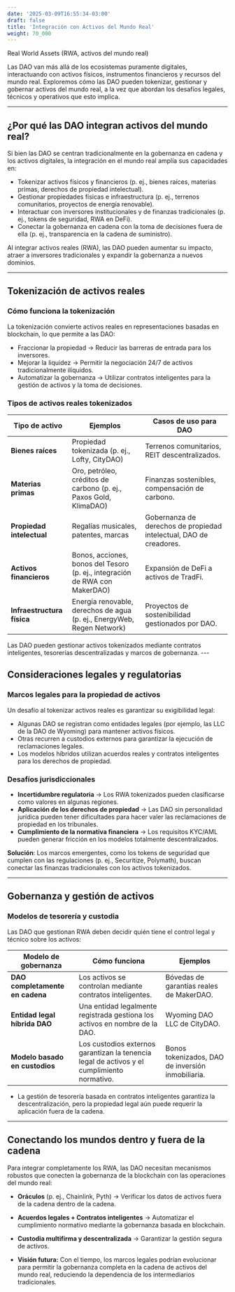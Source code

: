 ```yaml
---
date: '2025-03-09T16:55:34-03:00'
draft: false
title: 'Integración con Activos del Mundo Real'
weight: 70_000
---
```



Real World Assets (RWA, activos del mundo real)



Las DAO van más allá de los ecosistemas puramente digitales, interactuando con activos físicos, instrumentos financieros y recursos del mundo real. Exploremos cómo las DAO pueden tokenizar, gestionar y gobernar activos del mundo real, a la vez que abordan los desafíos legales, técnicos y operativos que esto implica.

---

## **¿Por qué las DAO integran activos del mundo real?**

Si bien las DAO se centran tradicionalmente en la gobernanza en cadena y los activos digitales, la integración en el mundo real amplía sus capacidades en:
- Tokenizar activos físicos y financieros (p. ej., bienes raíces, materias primas, derechos de propiedad intelectual).
- Gestionar propiedades físicas e infraestructura (p. ej., terrenos comunitarios, proyectos de energía renovable).
- Interactuar con inversores institucionales y de finanzas tradicionales (p. ej., tokens de seguridad, RWA en DeFi).
- Conectar la gobernanza en cadena con la toma de decisiones fuera de ella (p. ej., transparencia en la cadena de suministro).

Al integrar activos reales (RWA), las DAO pueden aumentar su impacto, atraer a inversores tradicionales y expandir la gobernanza a nuevos dominios.

---

## **Tokenización de activos reales**

### **Cómo funciona la tokenización**
La tokenización convierte activos reales en representaciones basadas en blockchain, lo que permite a las DAO:
- Fraccionar la propiedad → Reducir las barreras de entrada para los inversores.
- Mejorar la liquidez → Permitir la negociación 24/7 de activos tradicionalmente ilíquidos.
- Automatizar la gobernanza → Utilizar contratos inteligentes para la gestión de activos y la toma de decisiones.

### **Tipos de activos reales tokenizados**

| **Tipo de activo** | **Ejemplos** | **Casos de uso para DAO** |
|--------------|-------------|------------------|
| **Bienes raíces** | Propiedad tokenizada (p. ej., Lofty, CityDAO) | Terrenos comunitarios, REIT descentralizados. |
| **Materias primas** | Oro, petróleo, créditos de carbono (p. ej., Paxos Gold, KlimaDAO) | Finanzas sostenibles, compensación de carbono. |
| **Propiedad intelectual** | Regalías musicales, patentes, marcas | Gobernanza de derechos de propiedad intelectual, DAO de creadores. |
| **Activos financieros** | Bonos, acciones, bonos del Tesoro (p. ej., integración de RWA con MakerDAO) | Expansión de DeFi a activos de TradFi. |
| **Infraestructura física** | Energía renovable, derechos de agua (p. ej., EnergyWeb, Regen Network) | Proyectos de sostenibilidad gestionados por DAO. |

Las DAO pueden gestionar activos tokenizados mediante contratos inteligentes, tesorerías descentralizadas y marcos de gobernanza. ---

## **Consideraciones legales y regulatorias**

### **Marcos legales para la propiedad de activos**
Un desafío al tokenizar activos reales es garantizar su exigibilidad legal:
- Algunas DAO se registran como entidades legales (por ejemplo, las LLC de la DAO de Wyoming) para mantener activos físicos.
- Otras recurren a custodios externos para garantizar la ejecución de reclamaciones legales.
- Los modelos híbridos utilizan acuerdos reales y contratos inteligentes para los derechos de propiedad.

### **Desafíos jurisdiccionales**
- **Incertidumbre regulatoria** → Los RWA tokenizados pueden clasificarse como valores en algunas regiones.
- **Aplicación de los derechos de propiedad** → Las DAO sin personalidad jurídica pueden tener dificultades para hacer valer las reclamaciones de propiedad en los tribunales.
- **Cumplimiento de la normativa financiera** → Los requisitos KYC/AML pueden generar fricción en los modelos totalmente descentralizados.

**Solución**: Los marcos emergentes, como los tokens de seguridad que cumplen con las regulaciones (p. ej., Securitize, Polymath), buscan conectar las finanzas tradicionales con los activos tokenizados.

---

## **Gobernanza y gestión de activos**

### **Modelos de tesorería y custodia**
Las DAO que gestionan RWA deben decidir quién tiene el control legal y técnico sobre los activos:

| **Modelo de gobernanza** | **Cómo funciona** | **Ejemplos** |
|-------------------|-------------------|------------------|
| **DAO completamente en cadena** | Los activos se controlan mediante contratos inteligentes. | Bóvedas de garantías reales de MakerDAO. |
| **Entidad legal híbrida DAO** | Una entidad legalmente registrada gestiona los activos en nombre de la DAO. | Wyoming DAO LLC de CityDAO. |
| **Modelo basado en custodios** | Los custodios externos garantizan la tenencia legal de activos y el cumplimiento normativo. | Bonos tokenizados, DAO de inversión inmobiliaria. |

- La gestión de tesorería basada en contratos inteligentes garantiza la descentralización, pero la propiedad legal aún puede requerir la aplicación fuera de la cadena.

---

## **Conectando los mundos dentro y fuera de la cadena**

Para integrar completamente los RWA, las DAO necesitan mecanismos robustos que conecten la gobernanza de la blockchain con las operaciones del mundo real:
- **Oráculos** (p. ej., Chainlink, Pyth) → Verificar los datos de activos fuera de la cadena dentro de la cadena.
- **Acuerdos legales + Contratos inteligentes** → Automatizar el cumplimiento normativo mediante la gobernanza basada en blockchain.
- **Custodia multifirma y descentralizada** → Garantizar la gestión segura de activos.

- **Visión futura:** Con el tiempo, los marcos legales podrían evolucionar para permitir la gobernanza completa en la cadena de activos del mundo real, reduciendo la dependencia de los intermediarios tradicionales.